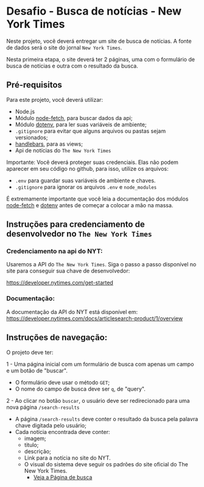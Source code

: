 # Desafio - Busca de notícias - New York Times

Neste projeto, você deverá entregar um site de busca de notícias. A fonte de dados será o site do jornal `New York Times`.

Nesta primeira etapa, o site deverá ter 2 páginas, uma com o formulário de busca de notícias e outra com o resultado da busca.

## Pré-requisitos

Para este projeto, você deverá utilizar:

- Node.js
- Módulo [node-fetch](https://www.npmjs.com/package/node-fetch), para buscar dados da api;
- Módulo [dotenv](https://www.npmjs.com/package/dotenv), para ler suas variáveis de ambiente;
- `.gitignore` para evitar que alguns arquivos ou pastas sejam versionados; 
- [handlebars](https://handlebarsjs.com/), para as views;
- Api de notícias do `The New York Times`

Importante: Você deverá proteger suas credenciais. Elas não podem aparecer em seu código no github, para isso, utilize os arquivos:

- `.env` para guardar suas variáveis de ambiente e chaves.
- `.gitignore` para ignorar os arquivos `.env` e `node_modules`

É extremamente importante que você leia a documentação dos módulos  [node-fetch](https://www.npmjs.com/package/node-fetch) e [dotenv](https://www.npmjs.com/package/dotenv) antes de começar a colocar a mão na massa.


## Instruções para credenciamento de desenvolvedor no `The New York Times`

### Credenciamento na api do NYT:

Usaremos a API do `The New York Times`. Siga o passo a passo disponível no site para conseguir sua chave de desenvolvedor:

https://developer.nytimes.com/get-started

### Documentação:
A documentação da API do NYT está disponível em:
https://developer.nytimes.com/docs/articlesearch-product/1/overview


## Instruções de navegação:

O projeto deve ter:

1 - Uma página inicial com um formulário de busca com apenas um campo e um botão de "buscar".

- O formulário deve usar o método `GET`;
- O nome do campo de busca deve ser `q`, de "query".

2 - Ao clicar no botão `buscar`, o usuário deve ser redirecionado para uma nova página `/search-results`

- A página `/search-results` deve conter o resultado da busca pela palavra chave digitada pelo usuário;
- Cada notícia encontrada deve conter:
  * imagem;
  * titulo;
  * descrição;
  * Link para a notícia no site do NYT.
  - O visual do sistema deve seguir os padrões do site oficial do The New York Times. 
    * [Veja a Página de busca](https://www.nytimes.com/search?dropmab=true&query=brazil&sort=best)

